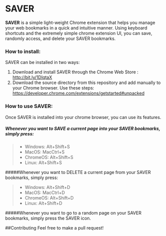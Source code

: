 # SAVER

**SAVER** is a simple light-weight Chrome extension that helps you manage your web bookmarks in a quick and intuitive manner. Using keyboard shortcuts and the extremely simple chrome extension UI, you can save, randomly access, and delete your SAVER bookmarks. 

### How to install:
SAVER can be installed in two ways:
1. Download and install SAVER through the Chrome Web Store :
	http://bit.ly/1DIqtaX
2. Download the source directory from this repository and add manually to your Chrome browser. Use these steps: https://developer.chrome.com/extensions/getstarted#unpacked

### How to use SAVER:
Once SAVER is installed into your chrome browser, you can use its features.
##### Whenever you want to SAVE a current page into your SAVER bookmarks, simply press:
> - Windows:  Alt+Shift+S  
> - MacOS:  MacCtrl+S 
> - ChromeOS:  Alt+Shift+S
> - Linux:  Alt+Shift+S

#####Whenever you want to DELETE a current page from your SAVER bookmarks, simply press:
>- Windows:  Alt+Shift+D
>- MacOS:  MacCtrl+D
>- ChromeOS:  Alt+Shift+D
>- Linux:  Alt+Shift+D

#####Whenever you want to go to a random page on your SAVER bookmarks, simply press the SAVER icon.


##Contributing
Feel free to make a pull request!
